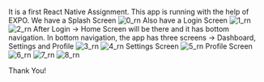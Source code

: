 It is a first React Native Assignment. This app is running with the help of EXPO.
We have a Splash Screen
![0_rn](https://github.com/paritadey/reactnativeproject/assets/26077807/2542b5be-9180-44f4-bc5d-6a12e83d6025)
Also have a Login Screen 
![1_rn](https://github.com/paritadey/reactnativeproject/assets/26077807/c6bf2bd0-efa9-4766-b11c-49aab0996b91)
![2_rn](https://github.com/paritadey/reactnativeproject/assets/26077807/4ffdceac-3009-4c11-8595-84a50133697c)
After Login -> Home Screen will be there and it has bottom navigation. In bottom navigation, the app has three screens -> Dashboard, Settings and Profile
![3_rn](https://github.com/paritadey/reactnativeproject/assets/26077807/a5eb3e6e-782e-4170-86ab-8fe0f97cff98)
![4_rn](https://github.com/paritadey/reactnativeproject/assets/26077807/d623bd80-90df-4c96-b38b-ed45ada9b979)
Settings Screen 
![5_rn](https://github.com/paritadey/reactnativeproject/assets/26077807/8ba930c5-9998-4af2-8ace-a6c896b950d1)
Profile Screen
![6_rn](https://github.com/paritadey/reactnativeproject/assets/26077807/38732367-2cbe-4393-b8f2-8952c91c34ef)
![7_rn](https://github.com/paritadey/reactnativeproject/assets/26077807/3966c121-3450-4626-abd7-8f543c800d99)
![8_rn](https://github.com/paritadey/reactnativeproject/assets/26077807/a9fa6a0f-5409-4c1c-bd9e-4415ea74ac35)

Thank You!
